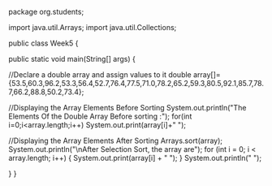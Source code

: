 package org.students;

import java.util.Arrays;
import java.util.Collections;

public class Week5 {

   public static void main(String[] args) {
      
 //Declare a double array and assign values to it
double array[]={53.5,60.3,96.2,53.3,56.4,52.7,76.4,77.5,71.0,78.2,65.2,59.3,80.5,92.1,85.7,78.7,66.2,88.8,50.2,73.4};
  
//Displaying the Array Elements Before Sorting
System.out.println("The Elements Of the Double Array Before sorting :");
for(int i=0;i<array.length;i++)
    System.out.print(array[i]+" ");

//Displaying the Array Elements After Sorting
Arrays.sort(array);
 System.out.println("\nAfter Selection Sort, the array are");
        for (int i = 0; i < array.length; i++) {
            System.out.print(array[i] + " ");
        }
        System.out.println(" ");

}
   }
